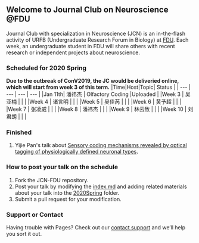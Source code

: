 ## Welcome to Journal Club on Neuroscience @FDU

Journal Club with specialization in Neuroscience (JCN) is an in-the-flash activity of URFB (Undergraduate Research Forum in Biology) at [FDU](http://www.fudan.edu.cn). Each week, an undergraduate student in FDU will share others with recent research or independent projects about neuroscience.

### Scheduled for 2020 Spring
**Due to the outbreak of ConV2019, the JC would be deliveried online, which will start from week 3 of this term.**
|Time|Host|Topic| Status |
| --- | --- | --- | --- |
|Jan 11th| 潘祎杰 | Olfactory Coding |Uploaded |
|Week 3 | 吴亚楠 | | |
|Week 4 | 诸言明 | | |
|Week 5 | 吴佳芮 | | |
|Week 6 | 黄予超 | | |
|Week 7 | 张凌威 | | |
|Week 8 | 潘祎杰 | | |
|Week 9 | 林云致 | | |
|Week 10 | 刘君朗 | | |

### Finished

1. Yijie Pan's talk about [Sensory coding mechanisms revealed by optical tagging of physiologically defined neuronal types](https://github.com/LingweiZhang/JCN/2020Spring/01/).


### How to post your talk on the schedule

1. Fork the JCN-FDU repository.
2. Post your talk by modifying the [index.md](https://github.com/LingweiZhang/JCN-FDU) and adding related materials about your talk into the [2020Spring](https://github.com/LingweiZhang/JCN-FDU) folder.
3. Submit a pull request for your modification.


### Support or Contact

Having trouble with Pages? Check out our [contact support](mailto:lwzhang921@gmail.com) and we’ll help you sort it out.
